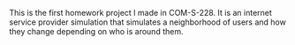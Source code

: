 This is the first homework project I made in COM-S-228. It is an internet service provider simulation that simulates a neighborhood of users and how they change
depending on who is around them.
